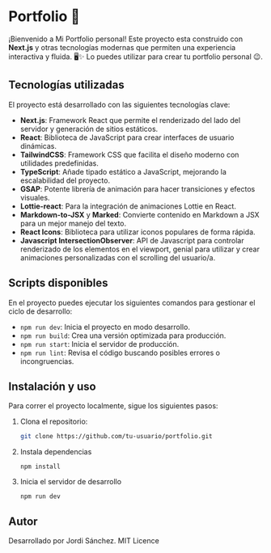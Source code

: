 # Portfolio 🎨

¡Bienvenido a Mi Portfolio personal! Este proyecto esta construido con **Next.js** y otras tecnologías modernas que permiten una experiencia interactiva y fluida. 🖥️✨ Lo puedes utilizar para crear tu portfolio personal 😉.

## Tecnologías utilizadas

El proyecto está desarrollado con las siguientes tecnologías clave:

- **Next.js**: Framework React que permite el renderizado del lado del servidor y generación de sitios estáticos.
- **React**: Biblioteca de JavaScript para crear interfaces de usuario dinámicas.
- **TailwindCSS**: Framework CSS que facilita el diseño moderno con utilidades predefinidas.
- **TypeScript**: Añade tipado estático a JavaScript, mejorando la escalabilidad del proyecto.
- **GSAP**: Potente librería de animación para hacer transiciones y efectos visuales.
- **Lottie-react**: Para la integración de animaciones Lottie en React.
- **Markdown-to-JSX** y **Marked**: Convierte contenido en Markdown a JSX para un mejor manejo del texto.
- **React Icons**: Biblioteca para utilizar iconos populares de forma rápida.
- **Javascript IntersectionObserver**: API de Javascript para controlar renderizado de los elementos en el viewport, genial para utilizar y crear animaciones personalizadas con el scrolling del usuario/a.

## Scripts disponibles

En el proyecto puedes ejecutar los siguientes comandos para gestionar el ciclo de desarrollo:

- `npm run dev`: Inicia el proyecto en modo desarrollo.
- `npm run build`: Crea una versión optimizada para producción.
- `npm run start`: Inicia el servidor de producción.
- `npm run lint`: Revisa el código buscando posibles errores o incongruencias.

## Instalación y uso

Para correr el proyecto localmente, sigue los siguientes pasos:

1. Clona el repositorio:

   ```bash
   git clone https://github.com/tu-usuario/portfolio.git
   ```

2. Instala dependencias
    ```
    npm install
    ```

3. Inicia el servidor de desarrollo
    ```
    npm run dev
    ```

## Autor
Desarrollado por Jordi Sánchez. MIT Licence